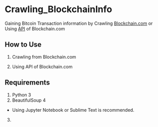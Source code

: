 # Crawling_BlockchainInfo

Gaining Bitcoin Transaction information by Crawling [Blockchain.com](https://www.blockchain.com/explorer) or Using [API](https://www.blockchain.com/api) of Blockchain.com

## How to Use
1. Crawling from Blockchain.com

2. Using API of Blockchain.com

## Requirements
1. Python 3
2. BeautifulSoup 4
- Using Jupyter Notebook or Sublime Text is recommended.
3. 
